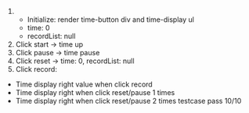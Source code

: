 1. - Initialize: render time-button div and time-display ul
   - time: 0
   - recordList: null
2. Click start -> time up
3. Click pause -> time pause
4. Click reset -> time: 0, recordList: null
5. Click record:

- Time display right value when click record
- Time display right when click reset/pause 1 times
- Time display right when click reset/pause 2 times
  testcase pass 10/10
